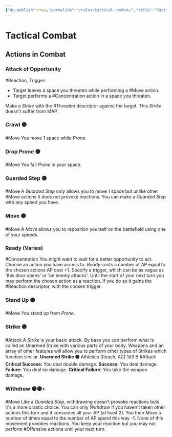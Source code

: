 ```yaml
---
{"dg-publish":true,"permalink":"/rules/tactical-combat/","title":"Tactical Combat","tags":["General"]}
---
```


# Tactical Combat
## Actions in Combat
### Attack of Opportunity
#Reaction, Trigger:
- Target leaves a space you threaten while performing a #Move action.
- Target performs a #Concentration action in a space you threaten.

Make a *Strike* with the #Threaten descriptor against the target. This *Strike* doesn't suffer from MAP.

### Crawl 🟣
#Move You move 1 space while *Prone*.

### Drop Prone 🟣
#Move You fall *Prone* in your space.

### Guarded Step 🟣
#Move A *Guarded Step* only allows you to move 1 space but unlike other #Move actions it does not provoke reactions. You can make a *Guarded Step* with any speed you have.

### Move 🟣
#Move A *Move* allows you to reposition yourself on the battlefield using one of your speeds.

### Ready (Varies)
#Concentration You might want to wait for a better opportunity to act. Choose an action you have access to. *Ready* costs a number of AP equal to the chosen actions AP cost +1. Specify a trigger, which can be as vague as 'this door opens' or 'an enemy attacks'. Until the start of your next turn you may perform the chosen action as a reaction. If you do so it gains the #Reaction descriptor, with the chosen trigger.

### Stand Up 🟣
#Move You stand up from *Prone*.

### Strike 🟣
#Attack A *Strike* is your basic attack. By base you can perform what is called an Unarmed Strike with various parts of your body. Weapons and an array of other features will allow you to perform other types of Strikes which function similar.
**Unarmed Strike 🟣** Athletics (Reach, AC) 1d3 B #Attack
	**Critical Success:** You deal double damage.
	**Success:** You deal damage.
	**Failure:** You deal no damage.
	**Critical Failure:** You take the weapon damage.

### Withdraw 🟣🟣+
#Move Like a *Guarded Step*, withdrawing doesn't provoke reactions buts it's a more drastic choice. You can only *Withdraw* if you haven't taken other actions this turn and it consumes all your AP (at least 2). You then *Move* a number of times equal to the number of AP spend this way -1. None of this movement provokes reactions. You keep your reaction but you may not perform #Offensive actions until your next turn.